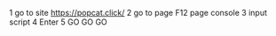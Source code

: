  1 go to site https://popcat.click/
 2 go to page F12 page console
 3 input script 
 4 Enter
 5 GO GO GO
